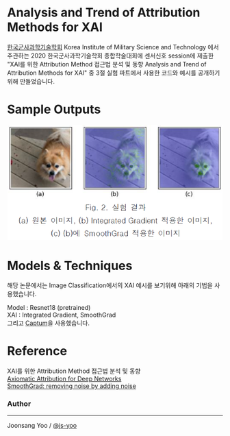 # Analysis and Trend of Attribution Methods for XAI   
   
[한국군사과학기술학회](http://www.kimst.or.kr/) Korea Institute of Military Science and Technology  에서 주관하는 2020 한국군사과학기술학회 종합학술대회에 센서신호 session에 제출한 "XAI를 위한 Attribution Method 접근법 분석 및 동향 Analysis and Trend of Attribution Methods for XAI" 중 3절 실험 파트에서 사용한 코드와 예시를 공개하기 위해 만들었습니다.



# Sample Outputs
![sample.png](./sample.png)



# Models & Techniques
해당 논문에서는 Image Classification에서의 XAI 예시를 보기위해 아래의 기법을 사용했습니다.   

Model : Resnet18 (pretrained)   
XAI : Integrated Gradient, SmoothGrad    
그리고 [Captum](https://github.com/pytorch/captum, "Captum")을 사용했습니다.
    
   
      
   
# Reference
XAI를 위한 Attribution Method 접근법 분석 및 동향    
[Axiomatic Attribution for Deep Networks](https://arxiv.org/abs/1703.01365)   
[SmoothGrad: removing noise by adding noise](https://arxiv.org/abs/1706.03825)   

### Author
----------
Joonsang Yoo / [@js-yoo](https://github.com/js-yoo)
